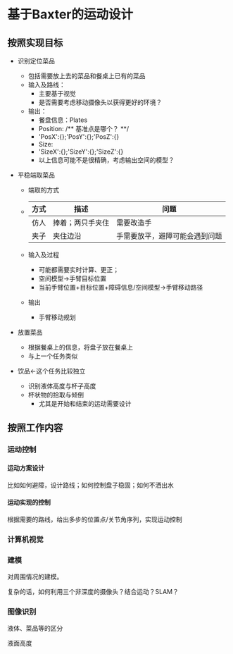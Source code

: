 # 基于Baxter的运动设计

## 按照实现目标

* 识别定位菜品

  * 包括需要放上去的菜品和餐桌上已有的菜品
  * 输入及路线：
    * 主要基于视觉
    * 是否需要考虑移动摄像头以获得更好的环境？
  * 输出：
    * 餐盘信息：Plates
    * Position: /** 基准点是哪个？ **/
    * 'PosX':{};'PosY':{};'PosZ':{}
    * Size:
    * 'SizeX':{};'SizeY':{};'SizeZ':{}
    * 以上信息可能不是很精确，考虑输出空间的模型？

* 平稳端取菜品

  * 端取的方式

  * | 方式 | 描述             | 问题                           |
    | ---- | ---------------- | ------------------------------ |
    | 仿人 | 捧着；两只手夹住 | 需要改造手                     |
    | 夹子 | 夹住边沿         | 手需要放平，避障可能会遇到问题 |

  * 输入及过程

    * 可能都需要实时计算、更正；
    * 空间模型→手臂目标位置
    * 当前手臂位置+目标位置+障碍信息/空间模型→手臂移动路径

  * 输出

    * 手臂移动规划

* 放置菜品

  * 根据餐桌上的信息，将盘子放在餐桌上
  * 与上一个任务类似

* 饮品←这个任务比较独立

  * 识别液体高度与杯子高度
  * 杯状物的拾取与倾倒
    * 尤其是开始和结束的运动需要设计

## 按照工作内容

### 运动控制

#### 运动方案设计

比如如何避障，设计路线；如何控制盘子稳固；如何不洒出水

#### 运动实现的控制

根据需要的路线，给出多步的位置点/关节角序列，实现运动控制

### 计算机视觉

### 建模

对周围情况的建模。

复杂的话，如何利用三个非深度的摄像头？结合运动？SLAM？

### 图像识别

液体、菜品等的区分

液面高度

